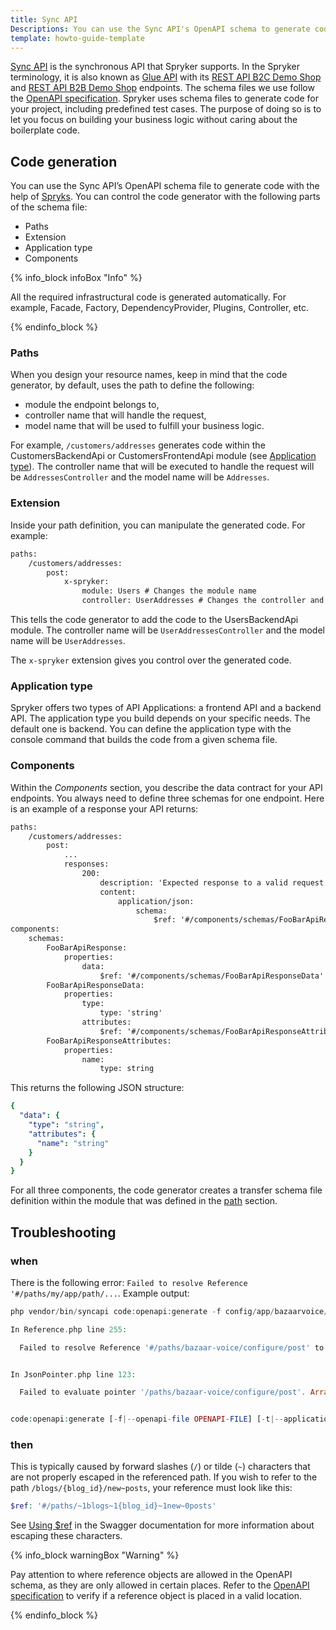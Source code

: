 ```yaml
---
title: Sync API
Descriptions: You can use the Sync API's OpenAPI schema to generate code with the code generator and control the generated code by adjusting parts of the schema file.
template: howto-guide-template
---
```


[Sync API](https://github.com/spryker-sdk/sync-api/) is the synchronous API that Spryker supports. In the Spryker terminology, it is also known as [Glue API](/docs/scos/dev/glue-api-guides/{{site.version}}/old-glue-infrastructure/glue-rest-api.html) with its [REST API B2C Demo Shop](/docs/scos/dev/glue-api-guides/{{site.version}}/old-glue-infrastructure/rest-api-marketplace-b2c-demo-shop-reference.html) and [REST API B2B Demo Shop](/docs/scos/dev/glue-api-guides/{{site.version}}/old-glue-infrastructure/rest-api-b2b-demo-shop-reference.html) endpoints. The schema files we use follow the [OpenAPI specification](https://swagger.io/specification/).
Spryker uses schema files to generate code for your project, including predefined test cases. The purpose of doing so is to let you focus on building your business logic without caring about the boilerplate code.

## Code generation

You can use the Sync API’s OpenAPI schema file to generate code with the help of [Spryks](/docs/sdk/dev/spryks/spryks.html).
You can control the code generator with the following parts of the schema file:
- Paths
- Extension
- Application type
- Components

{% info_block infoBox "Info" %}

All the required infrastructural code is generated automatically. For example, Facade, Factory, DependencyProvider, Plugins, Controller, etc.

{% endinfo_block %}


### Paths

When you design your resource names, keep in mind that the code generator, by default, uses the path to define the following:
- module the endpoint belongs to,
- controller name that will handle the request,
- model name that will be used to fulfill your business logic.

For example, `/customers/addresses` generates code within the CustomersBackendApi or CustomersFrontendApi module (see [Application type](#application-type)). The controller name that will be executed to handle the request will be `AddressesController` and the model name will be `Addresses`.

### Extension

Inside your path definition, you can manipulate the generated code. For example:

```xml
paths:
    /customers/addresses:
        post:
            x-spryker:
                module: Users # Changes the module name
                controller: UserAddresses # Changes the controller and the model name
```
This tells the code generator to add the code to the UsersBackendApi module. The controller name will be `UserAddressesController` and the model name will be `UserAddresses`.

The `x-spryker` extension gives you control over the generated code.

### Application type

Spryker offers two types of API Applications: a frontend API and a backend API. The application type you build depends on your specific needs. The default one is backend. You can define the application type with the console command that builds the code from a given schema file.

### Components
Within the *Components* section, you describe the data contract for your API endpoints. You always need to define three schemas for one endpoint. Here is an example of a response your API returns:

```xml
paths:
    /customers/addresses:
        post:
            ...
            responses:
                200:
                    description: 'Expected response to a valid request.'
                    content:
                        application/json:
                            schema:
                                $ref: '#/components/schemas/FooBarApiResponse'
components:
    schemas:
        FooBarApiResponse:
            properties:
                data:
                    $ref: '#/components/schemas/FooBarApiResponseData'
        FooBarApiResponseData:
            properties:
                type:
                    type: 'string'
                attributes:
                    $ref: '#/components/schemas/FooBarApiResponseAttributes'
        FooBarApiResponseAttributes:
            properties:
                name:
                    type: string
```
This returns the following JSON structure:

```yml
{
  "data": {
    "type": "string",
    "attributes": {
      "name": "string"
    }
  }
}
```
For all three components, the code generator creates a transfer schema file definition within the module that was defined in the [path](#paths) section.

## Troubleshooting

### when
There is the following error: `Failed to resolve Reference '#/paths/my/app/path/...`. Example output:

```php
php vendor/bin/syncapi code:openapi:generate -f config/app/bazaarvoice/api/openapi/bazaarvoice.yml

In Reference.php line 255:

  Failed to resolve Reference '#/paths/bazaar-voice/configure/post' to cebe\openapi\spec\Operation Object: Failed to evaluate pointer '/paths/bazaar-voice/configure/post'. Array has no member bazaar-voice at path '/paths'.  


In JsonPointer.php line 123:

  Failed to evaluate pointer '/paths/bazaar-voice/configure/post'. Array has no member bazaar-voice at path '/paths'.  


code:openapi:generate [-f|--openapi-file OPENAPI-FILE] [-t|--application-type APPLICATION-TYPE] [-o|--organization ORGANIZATION]
```

### then
This is typically caused by forward slashes (`/`) or tilde (`~`) characters that are not properly escaped in the referenced path.
If you wish to refer to the path `/blogs/{blog_id}/new~posts`, your reference must look like this:

```php
$ref: '#/paths/~1blogs~1{blog_id}~1new~0posts'
```

See [Using $ref](https://swagger.io/docs/specification/using-ref/) in the Swagger documentation for more information about escaping these characters.

{% info_block warningBox "Warning" %}

Pay attention to where reference objects are allowed in the OpenAPI schema, as they are only allowed in certain places. Refer to the [OpenAPI specification](https://spec.openapis.org/oas/v3.1.0) to verify if a reference object is placed in a valid location.

{% endinfo_block %}
